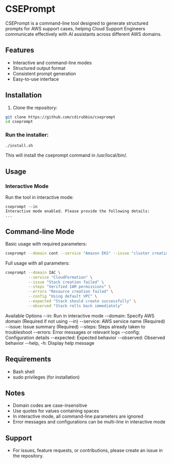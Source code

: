 
# CSEPrompt

CSEPrompt is a command-line tool designed to generate structured prompts for AWS support cases, helping Cloud Support Engineers communicate effectively with AI assistants across different AWS domains.

## Features
- Interactive and command-line modes
- Structured output format
- Consistent prompt generation
- Easy-to-use interface

## Installation

1. Clone the repository:
```bash
git clone https://github.com/cdirubbio/cseprompt
cd cseprompt
```

### Run the installer:
```bash
./install.sh
```
    

    
This will install the cseprompt command in /usr/local/bin/.

## Usage
### Interactive Mode
Run the tool in interactive mode:

```    
cseprompt --in
Interactive mode enabled. Please provide the following details:
...
```
    

  
## Command-line Mode
Basic usage with required parameters:
```bash
cseprompt --domain cont --service "Amazon EKS" --issue "cluster creation failing"
```

    
Full usage with all parameters:
```bash
cseprompt --domain IAC \
          --service "CloudFormation" \
          --issue "Stack creation failed" \
          --steps "Verified IAM permissions" \
          --errors "Resource creation failed" \
          --config "Using default VPC" \
          --expected "Stack should create successfully" \
          --observed "Stack rolls back immediately"
```
    

    
Available Options
--in: Run in interactive mode
--domain: Specify AWS domain (Required if not using --in)
--service: AWS service name (Required)
--issue: Issue summary (Required)
--steps: Steps already taken to troubleshoot
--errors: Error messages or relevant logs
--config: Configuration details
--expected: Expected behavior
--observed: Observed behavior
--help, -h: Display help message

## Requirements
- Bash shell
- sudo privileges (for installation)
## Notes
- Domain codes are case-insensitive
- Use quotes for values containing spaces
- In interactive mode, all command-line parameters are ignored
- Error messages and configurations can be multi-line in interactive mode
## Support
- For issues, feature requests, or contributions, please create an issue in the repository.
